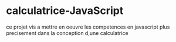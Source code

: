 # calculatrice-JavaScript
 ce projet vis a mettre en oeuvre les competences en javascript plus precisement dans la conception d,une calculatrice

